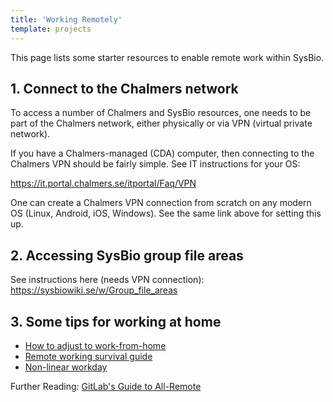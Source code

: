 ```yaml
---
title: 'Working Remotely'
template: projects
---
```


This page lists some starter resources to enable remote work within SysBio.

## 1. Connect to the Chalmers network

To access a number of Chalmers and SysBio resources, one needs to be part of the
Chalmers network, either physically or via VPN (virtual private network).

If you have a Chalmers-managed (CDA) computer,
then connecting to the Chalmers VPN should be fairly simple. See IT instructions for your OS:

https://it.portal.chalmers.se/itportal/Faq/VPN

One can create a Chalmers VPN connection from scratch on any modern OS (Linux, Android, iOS, Windows).
See the same link above for setting this up.


## 2. Accessing SysBio group file areas


See instructions here (needs VPN connection): https://sysbiowiki.se/w/Group_file_areas


## 3. Some tips for working at home

* [How to adjust to work-from-home](https://about.gitlab.com/company/culture/all-remote/remote-work-starter-guide/)
* [Remote working survival guide](https://www.jonobacon.com/2019/01/14/remote-working-survival/)
* [Non-linear workday](https://about.gitlab.com/company/culture/all-remote/non-linear-workday/)

Further Reading: [GitLab's Guide to All-Remote ](https://about.gitlab.com/company/culture/all-remote/guide/)